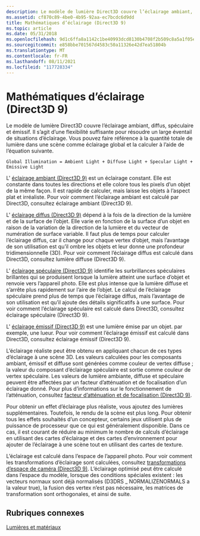 ```yaml
---
description: Le modèle de lumière Direct3D couvre l’éclairage ambiant, diffus, spéculaire et émissif.
ms.assetid: cf870c89-4be0-4b95-92aa-ec7bcdc6d9dd
title: Mathématiques d’éclairage (Direct3D 9)
ms.topic: article
ms.date: 05/31/2018
ms.openlocfilehash: 9d1c6ffa8a1142c1be40993dcd8130b4708f2b509c8a5a1f05e234d0231c3bdf
ms.sourcegitcommit: e858bbe701567d4583c50a11326e42d7ea51804b
ms.translationtype: MT
ms.contentlocale: fr-FR
ms.lasthandoff: 08/11/2021
ms.locfileid: "117728334"
---
```

# <a name="mathematics-of-lighting-direct3d-9"></a>Mathématiques d’éclairage (Direct3D 9)

Le modèle de lumière Direct3D couvre l’éclairage ambiant, diffus, spéculaire et émissif. Il s’agit d’une flexibilité suffisante pour résoudre un large éventail de situations d’éclairage. Vous pouvez faire référence à la quantité totale de lumière dans une scène comme éclairage global et la calculer à l’aide de l’équation suivante.


```
Global Illumination = Ambient Light + Diffuse Light + Specular Light + Emissive Light 
```



L' [éclairage ambiant (Direct3D 9)](ambient-lighting.md) est un éclairage constant. Elle est constante dans toutes les directions et elle colore tous les pixels d’un objet de la même façon. Il est rapide de calculer, mais laisse les objets à l’aspect plat et irréaliste. Pour voir comment l’éclairage ambiant est calculé par Direct3D, consultez éclairage ambiant (Direct3D 9).

L' [éclairage diffus (Direct3D 9)](diffuse-lighting.md) dépend à la fois de la direction de la lumière et de la surface de l’objet. Elle varie en fonction de la surface d’un objet en raison de la variation de la direction de la lumière et du vecteur de numération de surface variable. Il faut plus de temps pour calculer l’éclairage diffus, car il change pour chaque vertex d’objet, mais l’avantage de son utilisation est qu’il ombre les objets et leur donne une profondeur tridimensionnelle (3D). Pour voir comment l’éclairage diffus est calculé dans Direct3D, consultez lumière diffuse (Direct3D 9).

L' [éclairage spéculaire (Direct3D 9)](specular-lighting.md) identifie les surbrillances spéculaires brillantes qui se produisent lorsque la lumière atteint une surface d’objet et renvoie vers l’appareil photo. Elle est plus intense que la lumière diffuse et s’arrête plus rapidement sur l’aire de l’objet. Le calcul de l’éclairage spéculaire prend plus de temps que l’éclairage diffus, mais l’avantage de son utilisation est qu’il ajoute des détails significatifs à une surface. Pour voir comment l’éclairage spéculaire est calculé dans Direct3D, consultez éclairage spéculaire (Direct3D 9).

L' [éclairage émissif (Direct3D 9)](emissive-lighting.md) est une lumière émise par un objet. par exemple, une lueur. Pour voir comment l’éclairage émissif est calculé dans Direct3D, consultez éclairage émissif (Direct3D 9).

L’éclairage réaliste peut être obtenu en appliquant chacun de ces types d’éclairage à une scène 3D. Les valeurs calculées pour les composants ambiant, émissif et diffuse sont générées comme couleur de vertex diffuse ; la valeur du composant d’éclairage spéculaire est sortie comme couleur de vertex spéculaire. Les valeurs de lumière ambiante, diffuse et spéculaire peuvent être affectées par un facteur d’atténuation et de focalisation d’un éclairage donné. Pour plus d’informations sur le fonctionnement de l’atténuation, consultez [facteur d’atténuation et de focalisation (Direct3D 9)](attenuation-and-spotlight-factor.md).

Pour obtenir un effet d’éclairage plus réaliste, vous ajoutez des lumières supplémentaires. Toutefois, le rendu de la scène est plus long. Pour obtenir tous les effets souhaités d’un concepteur, certains jeux utilisent plus de puissance de processeur que ce qui est généralement disponible. Dans ce cas, il est courant de réduire au minimum le nombre de calculs d’éclairage en utilisant des cartes d’éclairage et des cartes d’environnement pour ajouter de l’éclairage à une scène tout en utilisant des cartes de texture.

L’éclairage est calculé dans l’espace de l’appareil photo. Pour voir comment les transformations d’éclairage sont calculées, consultez [transformations d’espace de caméra (Direct3D 9)](camera-space-transformations.md). L’éclairage optimisé peut être calculé dans l’espace du modèle, lorsque des conditions spéciales existent : les vecteurs normaux sont déjà normalisés (D3DRS \_ NORMALIZENORMALS a la valeur true), la fusion des vertex n’est pas nécessaire, les matrices de transformation sont orthogonales, et ainsi de suite.

## <a name="related-topics"></a>Rubriques connexes

<dl> <dt>

[Lumières et matériaux](lights-and-materials.md)
</dt> </dl>

 

 



